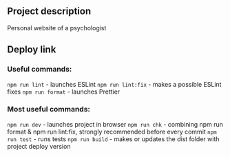 ## Project description

Personal website of a psychologist

## Deploy link

### Useful commands:

`npm run lint` - launches ESLint
`npm run lint:fix` - makes a possible ESLint fixes
`npm run format` - launches Prettier

### Most useful commands:

`npm run dev` - launches project in browser
`npm run chk` - combining npm run format & npm run lint:fix, strongly recommended before every commit
`npm run test` - runs tests
`npm run build` - makes or updates the dist folder with project deploy version
